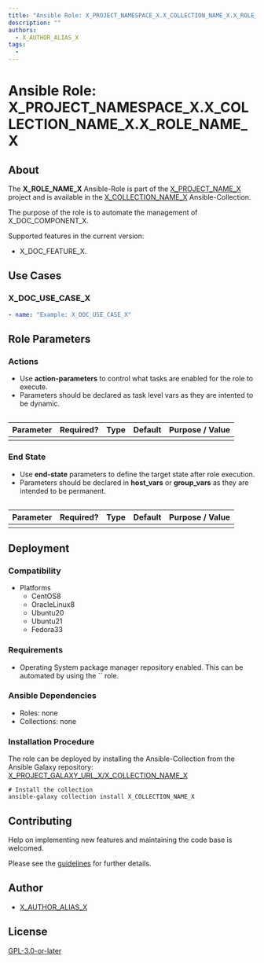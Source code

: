 ```yaml
---
title: "Ansible Role: X_PROJECT_NAMESPACE_X.X_COLLECTION_NAME_X.X_ROLE_NAME_X"
description: ""
authors:
  - X_AUTHOR_ALIAS_X
tags:
  - 
---
```


# Ansible Role: X_PROJECT_NAMESPACE_X.X_COLLECTION_NAME_X.X_ROLE_NAME_X

## About

The **X_ROLE_NAME_X** Ansible-Role is part of the [X_PROJECT_NAME_X](X_PROJECT_GIT_URL_X) project and is available in the [X_COLLECTION_NAME_X](../collections/X_COLLECTION_NAME_X.md) Ansible-Collection.

The purpose of the role is to automate the management of X_DOC_COMPONENT_X.

Supported features in the current version:

- X_DOC_FEATURE_X.

## Use Cases

### X_DOC_USE_CASE_X

```yaml
- name: "Example: X_DOC_USE_CASE_X"
```

## Role Parameters

### Actions

- Use **action-parameters** to control what tasks are enabled for the role to execute.
- Parameters should be declared as task level vars as they are intented to be dynamic.

```yaml

```

| Parameter | Required? | Type | Default | Purpose / Value |
| --------- | --------- | ---- | ------- | --------------- |
|           |           |      |         |                 |

### End State

- Use **end-state** parameters to define the target state after role execution.
- Parameters should be declared in **host_vars** or **group_vars** as they are intended to be permanent.

```yaml

```

| Parameter | Required? | Type | Default | Purpose / Value |
| --------- | --------- | ---- | ------- | --------------- |
|           |           |      |         |                 |

## Deployment

### Compatibility

- Platforms
  - CentOS8
  - OracleLinux8
  - Ubuntu20
  - Ubuntu21
  - Fedora33

### Requirements

- Operating System package manager repository enabled. This can be automated by using the `` role.

### Ansible Dependencies

- Roles: none
- Collections: none

### Installation Procedure

The role can be deployed by installing the Ansible-Collection from the Ansible Galaxy repository: [X_PROJECT_GALAXY_URL_X/X_COLLECTION_NAME_X](X_PROJECT_GALAXY_URL_X/X_COLLECTION_NAME_X)

```shell
# Install the collection
ansible-galaxy collection install X_COLLECTION_NAME_X
```

## Contributing

Help on implementing new features and maintaining the code base is welcomed.

Please see the [guidelines](X_GUILDELINES_URL_X) for further details.

## Author

- [X_AUTHOR_ALIAS_X](X_AUTHOR_GIT_PROFILE_X)

## License

[GPL-3.0-or-later](https://www.gnu.org/licenses/gpl-3.0.txt)
